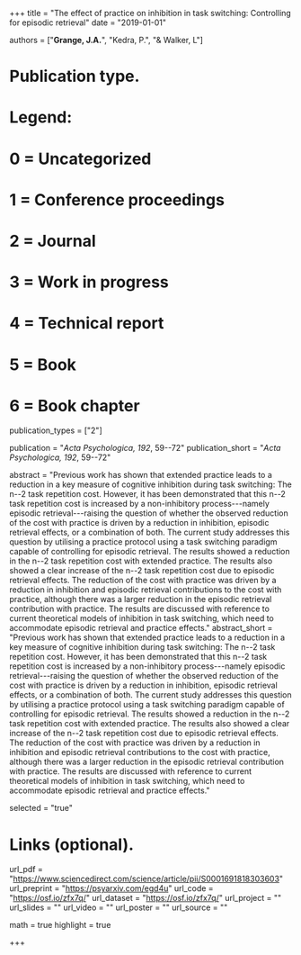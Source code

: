 +++
title = "The effect of practice on inhibition in task switching: Controlling for episodic retrieval"
date = "2019-01-01"
  
authors = ["**Grange, J.A.**", "Kedra, P.", "& Walker, L"]
  
# Publication type.
# Legend:
# 0 = Uncategorized
# 1 = Conference proceedings
# 2 = Journal
# 3 = Work in progress
# 4 = Technical report
# 5 = Book
# 6 = Book chapter
publication_types = ["2"]
  
publication = "*Acta Psychologica, 192*, 59--72"
publication_short = "*Acta Psychologica, 192*, 59--72"
  
abstract = "Previous work has shown that extended practice leads to a reduction in a key measure of cognitive inhibition during task switching: The n--2 task repetition cost. However, it has been demonstrated that this n--2 task repetition cost is increased by a non-inhibitory process---namely episodic retrieval---raising the question of whether the observed reduction of the cost with practice is driven by a reduction in inhibition, episodic retrieval effects, or a combination of both. The current study addresses this question by utilising a practice protocol using a task switching paradigm capable of controlling for episodic retrieval. The results showed a reduction in the n--2 task repetition cost with extended practice. The results also showed a clear increase of the n--2 task repetition cost due to episodic retrieval effects. The reduction of the cost with practice was driven by a reduction in inhibition and episodic retrieval contributions to the cost with practice, although there was a larger reduction in the episodic retrieval contribution with practice. The results are discussed with reference to current theoretical models of inhibition in task switching, which need to accommodate episodic retrieval and practice effects."
abstract_short = "Previous work has shown that extended practice leads to a reduction in a key measure of cognitive inhibition during task switching: The n--2 task repetition cost. However, it has been demonstrated that this n--2 task repetition cost is increased by a non-inhibitory process---namely episodic retrieval---raising the question of whether the observed reduction of the cost with practice is driven by a reduction in inhibition, episodic retrieval effects, or a combination of both. The current study addresses this question by utilising a practice protocol using a task switching paradigm capable of controlling for episodic retrieval. The results showed a reduction in the n--2 task repetition cost with extended practice. The results also showed a clear increase of the n--2 task repetition cost due to episodic retrieval effects. The reduction of the cost with practice was driven by a reduction in inhibition and episodic retrieval contributions to the cost with practice, although there was a larger reduction in the episodic retrieval contribution with practice. The results are discussed with reference to current theoretical models of inhibition in task switching, which need to accommodate episodic retrieval and practice effects."
  
selected = "true"
  
# Links (optional).
url_pdf = "https://www.sciencedirect.com/science/article/pii/S0001691818303603"
url_preprint = "https://psyarxiv.com/egd4u"
url_code = "https://osf.io/zfx7q/"
url_dataset = "https://osf.io/zfx7q/"
url_project = ""
url_slides = ""
url_video = ""
url_poster = ""
url_source = ""
  
math = true
highlight = true
  
+++